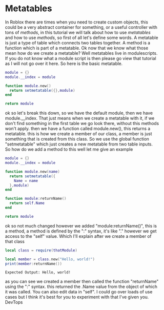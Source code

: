# Metatables
In Roblox there are times when you need to create custom objects, this could be a very abstract container for something, or a useful controller with tons of *methods*, in this tutorial we will talk about how to use *metatables* and how to use *methods*, so first of all let's define some words. A metatable is just a type of table which connects two tables together. A method is a function which is part of a metatable. Ok now that we know what those mean how do we create a metatable? Well metatables live in modulescripts. If you do not know what a module script is then please go view that tutorial as I will not go over it here. So here is the basic metatable.

```lua
module = {}
module.__index = module

function module.new()
  return setmetatable({},module)
end

return module
```

ok so let's break this down, so we have the default module, then we have module.__index. That just means when we create a metatable with it, if we don't find something in the first table we go look there, without this methods won't apply. then we have a function called module.new(), this returns a metatable. this is how we create a member of our class, a member is just something that is created from this class. So we use the global function "setmetatable" which just creates a new metatable from two table inputs.
So how do we add a method to this well let me give an example

```lua
module = {}
module.__index = module

function module.new(name)
  return setmetatable({
    Name = name
  },module)
end

function module:returnName()
  return self.Name
end

return module
```

ok so not much changed however we added "module:returnName()", this is a method, a method is defined by the ":" syntax, it's like "." however we get access to the "self" value. Which I'll explain after we create a member of that class

```lua
local class = require(thatModule)

local member = class.new("Hello, world!")
print(member:returnName())
```

``
Expected Output:
Hello, world!
``

as you can see we created a member then called the function "returnName" using the ":" syntax. this returned the .Name value from the object of which it was called. You can also edit data in "self". I could go over loads of use cases but I think it's best for you to experiment with that I've given you. DevTops